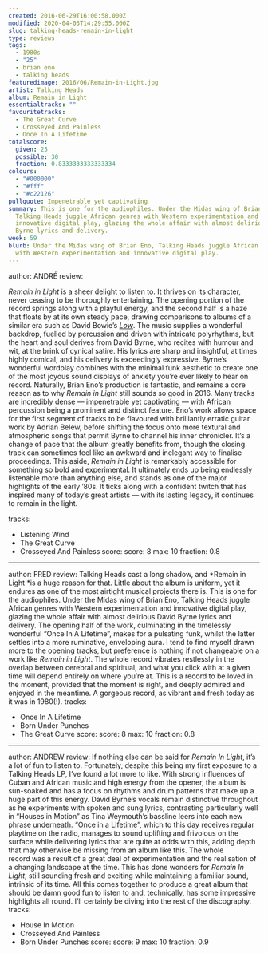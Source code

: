 ```yaml
---
created: 2016-06-29T16:00:58.000Z
modified: 2020-04-03T14:29:55.000Z
slug: talking-heads-remain-in-light
type: reviews
tags:
  - 1980s
  - "25"
  - brian eno
  - talking heads
featuredimage: 2016/06/Remain-in-Light.jpg
artist: Talking Heads
album: Remain in Light
essentialtracks: ""
favouritetracks:
  - The Great Curve
  - Crosseyed And Painless
  - Once In A Lifetime
totalscore:
  given: 25
  possible: 30
  fraction: 0.8333333333333334
colours:
  - "#000000"
  - "#fff"
  - "#c22126"
pullquote: Impenetrable yet captivating
summary: This is one for the audiophiles. Under the Midas wing of Brian Eno,
  Talking Heads juggle African genres with Western experimentation and
  innovative digital play, glazing the whole affair with almost delirious David
  Byrne lyrics and delivery.
week: 59
blurb: Under the Midas wing of Brian Eno, Talking Heads juggle African genres
  with Western experimentation and innovative digital play.
---
```

author: ANDRÉ
review: <div class="_d97"><p><em>Remain in Light</em> is a sheer delight to
  listen to. It thrives on its character, never ceasing to be thoroughly
  entertaining. The opening portion of the record springs along with a playful
  energy, and the second half is a haze that floats by at its own steady pace,
  drawing comparisons to albums of a similar era such as David Bowie’s <em><a
  href="reviews/david-bowie-low/" target="_blank"
  rel="noopener">Low</a></em>. The music supplies a wonderful backdrop, fuelled
  by percussion and driven with intricate polyrhythms, but the heart and soul
  derives from David Byrne, who recites with humour and wit, at the brink of
  cynical satire. His lyrics are sharp and insightful, at times highly comical,
  and his delivery is exceedingly expressive. Byrne’s wonderful wordplay
  combines with the minimal funk aesthetic to create one of the most joyous
  sound displays of anxiety you’re ever likely to hear on record. Naturally,
  Brian Eno’s production is fantastic, and remains a core reason as to why
  <em>Remain in Light</em> still sounds so good in 2016. Many tracks are
  incredibly dense — impenetrable yet captivating — with African percussion
  being a prominent and distinct feature. Eno’s work allows space for the first
  segment of tracks to be flavoured with brilliantly erratic guitar work by
  Adrian Belew, before shifting the focus onto more textural and atmospheric
  songs that permit Byrne to channel his inner chronicler. It’s a change of pace
  that the album greatly benefits from, though the closing track can sometimes
  feel like an awkward and inelegant way to finalise proceedings. This aside,
  <em>Remain in Light</em> is remarkably accessible for something so bold and
  experimental. It ultimately ends up being endlessly listenable more than
  anything else, and stands as one of the major highlights of the early ’80s. It
  ticks along with a confident twitch that has inspired many of today’s great
  artists — with its lasting legacy, it continues to remain in the
  light.</p></div>
tracks:
  - Listening Wind
  - ­The Great Curve
  - ­Crosseyed And Painless
score:
  score: 8
  max: 10
  fraction: 0.8
---
author: FRED
review: Talking Heads cast a long shadow, and *Remain in Light *is a huge reason
  for that. Little about the album is uniform, yet it endures as one of the most
  airtight musical projects there is. This is one for the audiophiles. Under the
  Midas wing of Brian Eno, Talking Heads juggle African genres with Western
  experimentation and innovative digital play, glazing the whole affair with
  almost delirious David Byrne lyrics and delivery. The opening half of the
  work, culminating in the timelessly wonderful “Once In A Lifetime”, makes for
  a pulsating funk, whilst the latter settles into a more ruminative, enveloping
  aura. I tend to find myself drawn more to the opening tracks, but preference
  is nothing if not changeable on a work like *Remain in Light*. The whole
  record vibrates restlessly in the overlap between cerebral and spiritual, and
  what you click with at a given time will depend entirely on where you’re at.
  This is a record to be loved in the moment, provided that the moment is right,
  and deeply admired and enjoyed in the meantime. A gorgeous record, as vibrant
  and fresh today as it was in 1980(!).
tracks:
  - Once In A Lifetime
  - ­Born Under Punches
  - ­The Great Curve
score:
  score: 8
  max: 10
  fraction: 0.8
---
author: ANDREW
review: If nothing else can be said for *Remain In Light*, it’s a lot of fun to
  listen to. Fortunately, despite this being my first exposure to a Talking
  Heads LP, I’ve found a lot more to like. With strong influences of Cuban and
  African music and high energy from the opener, the album is sun-soaked and has
  a focus on rhythms and drum patterns that make up a huge part of this energy.
  David Byrne’s vocals remain distinctive throughout as he experiments with
  spoken and sung lyrics, contrasting particularly well in “Houses in Motion” as
  Tina Weymouth’s bassline leers into each new phrase underneath. “Once in a
  Lifetime”, which to this day receives regular playtime on the radio, manages
  to sound uplifting and frivolous on the surface while delivering lyrics that
  are quite at odds with this, adding depth that may otherwise be missing from
  an album like this. The whole record was a result of a great deal of
  experimentation and the realisation of a changing landscape at the time. This
  has done wonders for *Remain In Light*, still sounding fresh and exciting
  while maintaining a familiar sound, intrinsic of its time. All this comes
  together to produce a great album that should be damn good fun to listen to
  and, technically, has some impressive highlights all round. I’ll certainly be
  diving into the rest of the discography.
tracks:
  - House In Motion
  - ­Crosseyed And Painless
  - ­Born Under Punches
score:
  score: 9
  max: 10
  fraction: 0.9
